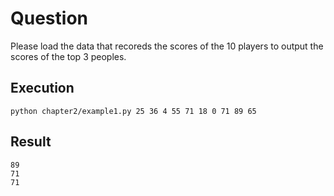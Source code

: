 # Question
Please load the data that recoreds the scores of the 10 players to output the scores of the top 3 peoples.

## Execution
```
python chapter2/example1.py 25 36 4 55 71 18 0 71 89 65
```

## Result
```
89
71
71
```
